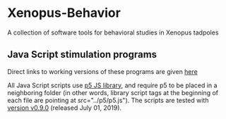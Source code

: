 # Xenopus-Behavior

A collection of software tools for behavioral studies in Xenopus tadpoles

## Java Script stimulation programs

Direct links to working versions of these programs are given [here](https://sites.google.com/view/khakhalin/research/programs)

All Java Script scripts use [p5 JS library](https://p5js.org/), and require p5 to be placed in a neighboring folder (in other words, library script tags at the beginning of each file are pointing at src="../p5/p5.js"). The scripts are tested with [version v0.9.0](https://github.com/processing/p5.js/releases/tag/0.9.0) (released July 01, 2019).
